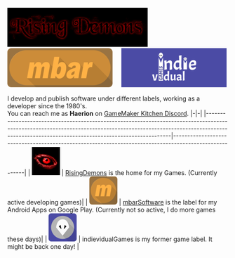 ![demons logo](https://github.com/Grisgram/Grisgram/blob/main/images/demons.png) &nbsp;&nbsp;&nbsp; ![mbar logo](https://github.com/Grisgram/Grisgram/blob/main/images/mbar.png) &nbsp;&nbsp;&nbsp; ![indie logo](https://github.com/Grisgram/Grisgram/blob/main/images/indie.png)

I develop and publish software under different labels, working as a developer since the 1980's.<br>You can reach me as **Haerion** on [GameMaker Kitchen Discord](https://discord.gg/8krYCqr).
|-|-|
|-----------------------------------------------------------------------------------------------------------------------------------------------------------------------------------------------------------------------------|-------------------------------------------------------------------------------------------------------|
| ![demons logo](https://github.com/Grisgram/Grisgram/blob/main/images/demons_eye.png) | [RisingDemons](https://www.risingdemons.com) is the home for my Games. (Currently active developing games)|
| ![mbar logo](https://github.com/Grisgram/Grisgram/blob/main/images/mbar_m.png) | [mbarSoftware](https://play.google.com/store/apps/dev?id=8162011393461804761) is the label for my Android Apps on Google Play. (Currently not so active, I do more games these days)|
| ![indie logo](https://github.com/Grisgram/Grisgram/blob/main/images/chuck.png) | indievidualGames is my former game label. It might be back one day! |






<!--
**Grisgram/Grisgram** is a ✨ _special_ ✨ repository because its `README.md` (this file) appears on your GitHub profile.

Here are some ideas to get you started:

- 🔭 I’m currently working on ...
- 🌱 I’m currently learning ...
- 👯 I’m looking to collaborate on ...
- 🤔 I’m looking for help with ...
- 💬 Ask me about ...
- 📫 How to reach me: ...
- 😄 Pronouns: ...
- ⚡ Fun fact: ...
-->
